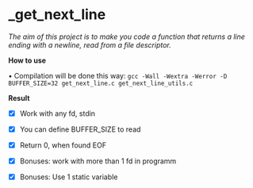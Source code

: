 # _get_next_line
*The aim of this project is to make you code a function that returns a line ending with a newline, read from a file descriptor.*

**How to use**

• Compilation will be done this way: 
```gcc -Wall -Wextra -Werror -D BUFFER_SIZE=32 get_next_line.c get_next_line_utils.c```

**Result**

- [x] Work with any fd, stdin
- [x] You can define BUFFER_SIZE to read
- [x] Return 0, when found EOF

- [x] Bonuses: work with more than 1 fd in programm
- [x] Bonuses: Use 1 static variable
